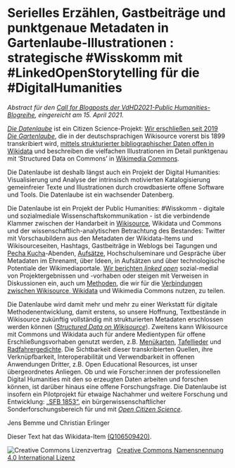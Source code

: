# Serielles Erzählen, Gastbeiträge und punktgenaue Metadaten in Gartenlaube-Illustrationen : strategische #Wisskomm mit #LinkedOpenStorytelling für die #DigitalHumanities

*Abstract für den [Call for Blogposts der VdHD2021-Public Humanities-Blogreihe](https://publicdh.hypotheses.org/15), eingereicht am 15. April 2021.*

*[Die Datenlaube](https://www.wikidata.org/wiki/Q61943025)* ist ein Citizen Science-Projekt: [Wir erschließen seit 2019](https://saxorum.hypotheses.org/5692) *[Die Gartenlaube](https://de.wikisource.org/wiki/Die_Gartenlaube)*, die in der deutschsprachigen Wikisource vorerst bis 1899 transkribiert wird, [mittels strukturierter bibliographischer Daten offen in Wikidata](https://blog.wikimedia.de/2019/10/16/hilfe-fuer-die-datenlaube-mit-wikisourcewikidata-die-freie-quellensammlung-verbessern/) und beschreiben die vielfachen Illustrationen im Detail punktgenau mit ‘Structured Data on Commons’ in [Wikimedia Commons](https://commons.wikimedia.org/wiki/File:Die_Datenlaube.jpg). 

Die Datenlaube ist deshalb längst auch ein Projekt der Digital Humanities: Visualisierung und Analyse der intrinsisch motivierten Katalogisierung gemeinfreier Texte und Illustrationen durch crowdbasierte offene Software und Tools. Die Datenlaube ist ein wachsender Datenberg.

Die Datenlaube ist ein Projekt der Public Humanities: #Wisskomm - digitale und sozialmediale Wissenschaftskommunikation - ist die verbindende Klammer zwischen der Handarbeit in [Wikisource](https://de.wikisource.org/), Wikidata und Commons und der wissenschaftlich-analytischen Betrachtung des Bestandes: Twitter mit Vorschaubildern aus den Metadaten der Wikidata-Items und Wikisourceseiten, Hashtags, Gastbeiträge in Weblogs bei Tagungen und [Pecha Kucha](https://zenodo.org/record/3908534)-Abenden, [Aufsätze](https://doi.org/10.1515/9783110673722-013), Hochschulseminare und Gespräche über Metadaten im Ehrenamt, über Ideen, in Aufsätzen und über technologische Potentiale der Wikimediaportale. [Wir berichten *linked open*](https://saxorum.hypotheses.org/5170) sozial-medial von Projektergebnissen und -vorhaben oder steigen mit Verweisen in Diskussionen ein, auch um [Methoden](Mehrsprachige_Datenlaube.md), die wir für die [Verbindungen zwischen Wikisource, Wikidata](Tutorial_Wikisource_nach_Wikidata.md) und Wikimedia Commons nutzen, zu teilen.

Die Datenlaube wird damit mehr und mehr zu einer Werkstatt für digitale Methodenentwicklung, damit erstens, so unsere Hoffnung, Textbestände in Wikisource zukünftig vollständig mit strukturierten Metadaten erschlossen werden können ([*Structured Data on Wikisource*](https://meta.wikimedia.org/wiki/Community_Wishlist_Survey_2021/Wikisource/Structured_Data_on_Wikisource)). Zweitens kann Wikisource mit Commons und Wikidata auch für andere Medientypen für offene Erschließungsvorhaben genutzt werden, z.B. [Menükarten](https://saxorum.hypotheses.org/5888), [Tafellieder](https://de.wikisource.org/wiki/Kategorie:Tafellied) und [Radfahrergedichte](https://de.wikisource.org/wiki/Fahrrad#Liederb%C3%BCcher,_Unterhaltung:_Dichtung_&_Gesang). Die Sichtbarkeit dieser transkribierten Quellen, ihre Verknüpfbarkeit, Interoperabilität und Verwendbarkeit in offenen Anwendungen Dritter, z.B. Open Educational Resources, ist unser übergeordnetes Anliegen. Ob und wie Forscher:innen der professionellen Digital Humanities mit den so erzeugten Daten arbeiten und forschen können, ist darüber hinaus eine offene Forschungsfrage. Die Datenlaube ist insofern ein Pilotprojekt für etwaige Nachahmer und weitere Forschung und Entwicklung: [„SFB 1853“](https://saxorum.hypotheses.org/5692), ein bürgerwissenschaftlicher Sonderforschungsbereich für und mit *[Open Citizen Science](https://www.wikidata.org/wiki/Q66771716)*.


Jens Bemme und Christian Erlinger

Dieser Text hat das Wikidata-Item <a href="https://www.wikidata.org/wiki/Q106509420">(Q106509420)</a>.

<img alt="Creative Commons Lizenzvertrag" style="border-width:0" src="https://i.creativecommons.org/l/by/4.0/80x15.png" />&nbsp;&nbsp;&nbsp;<a rel="license" href="http://creativecommons.org/licenses/by/4.0/">Creative Commons Namensnennung 4.0 International Lizenz</a> <a rel="license" href="http://creativecommons.org/licenses/by/4.0/">
